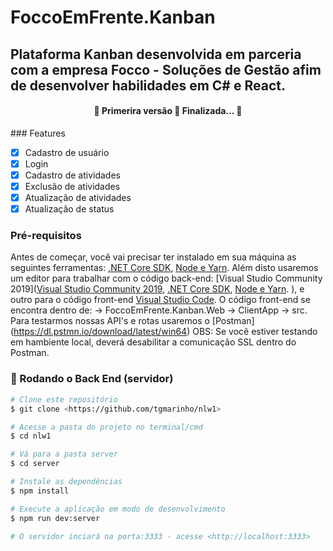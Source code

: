 # FoccoEmFrente.Kanban

## Plataforma Kanban desenvolvida em parceria com a empresa Focco - Soluções de Gestão afim de desenvolver habilidades em C# e React.
<h4 align="center"> 
	🚧  Primerira versão 🚀 Finalizada...  🚧
</h4>
### Features

- [x] Cadastro de usuário
- [x] Login
- [x] Cadastro de atividades
- [x] Exclusão de atividades
- [x] Atualização de atividades
- [x] Atualização de status

### Pré-requisitos

Antes de começar, você vai precisar ter instalado em sua máquina as seguintes ferramentas:
[.NET Core SDK]( https://download.visualstudio.microsoft.com/download/pr/56131147-65ea-47d6-a945-b0296c86e510/44b43b7cb27d55081e650b9a4188a419/dotnet-sdk-3.1.201-win-x64.exe), [ Node e Yarn](https://nodejs.org/download/release/v12.8.1/node-v12.8.1-x64.msi). 
Além disto usaremos um editor para trabalhar com o código back-end: [Visual Studio Community 2019]([Visual Studio Community 2019](), [.NET Core SDK]( https://download.visualstudio.microsoft.com/download/pr/56131147-65ea-47d6-a945-b0296c86e510/44b43b7cb27d55081e650b9a4188a419/dotnet-sdk-3.1.201-win-x64.exe), [ Node e Yarn](https://nodejs.org/download/release/v12.8.1/node-v12.8.1-x64.msi). 
), e outro para o código front-end [Visual Studio Code](https://code.visualstudio.com/).
O código front-end se encontra dentro de: -> FoccoEmFrente.Kanban.Web -> ClientApp -> src.
Para testarmos nossas API's e rotas usaremos o [Postman] (https://dl.pstmn.io/download/latest/win64) OBS: Se você estiver testando em hambiente local, deverá desabilitar a comunicação SSL dentro do Postman.

### 🎲 Rodando o Back End (servidor)

```bash
# Clone este repositório
$ git clone <https://github.com/tgmarinho/nlw1>

# Acesse a pasta do projeto no terminal/cmd
$ cd nlw1

# Vá para a pasta server
$ cd server

# Instale as dependências
$ npm install

# Execute a aplicação em modo de desenvolvimento
$ npm run dev:server

# O servidor inciará na porta:3333 - acesse <http://localhost:3333>
```
